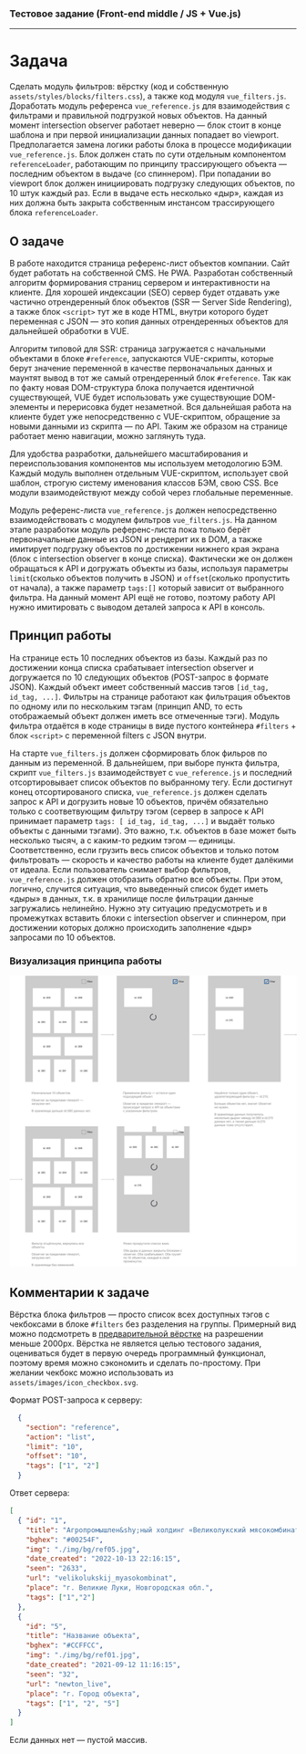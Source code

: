 ### Тестовое задание (Front-end middle / JS + Vue.js)

---

# Задача

Сделать модуль фильтров: вёрстку (код и собственную `assets/styles/blocks/filters.css`), а также код модуля `vue_filters.js`. Доработать модуль референса `vue_reference.js` для взаимодействия с фильтрами и правильной подгрузкой новых объектов. На данный момент intersection observer работает неверно — блок стоит в конце шаблона и при первой инициализации данных попадает во viewport. Предполагается замена логики работы блока в процессе модификации `vue_reference.js`. Блок должен стать по сути отдельным компонентом `referenceLoader`, работающим по принципу трассирующего объекта — последним объектом в выдаче (со спиннером). При попадании во viewport блок должен инициировать подгрузку следующих объектов, по 10 штук каждый раз. Если в выдаче есть несколько «дыр», каждая из них должна быть закрыта собственным инстансом трассирующего блока `referenceLoader`.

## О задаче

В работе находится страница референс-лист объектов компании. Сайт будет работать на собственной CMS. Не PWA. Разработан собственный алгоритм формирования страниц сервером и интерактивности на клиенте. Для хорошей индексации (SEO) сервер будет отдавать уже частично отрендеренный блок объектов (SSR — Server Side Rendering), а также блок `<script>` тут же в коде HTML, внутри которого будет переменная с JSON — это копия данных отрендеренных объектов для дальнейшей обработки в VUE.

Алгоритм типовой для SSR: страница загружается с начальными объектами в блоке `#reference`, запускаются VUE-скрипты, которые берут значение переменной в качестве первоначальных данных и маунтят вывод в тот же самый отрендеренный блок `#reference`. Так как по факту новая DOM-структура блока получается идентичной существующей, VUE будет использовать уже существующие DOM-элементы и перерисовка будет незаметной. Вся дальнейшая работа на клиенте будет уже непосредственно с VUE-скриптом, обращение за новыми данными из скрипта — по API. Таким же образом на странице работает меню навигации, можно заглянуть туда.

Для удобства разработки, дальнейшего масштабирования и переиспользования компонентов мы используем методологию БЭМ. Каждый модуль выполнен отдельным VUE-скриптом, использует свой шаблон, строгую систему именования классов БЭМ, свою CSS. Все модули взаимодействуют между собой через глобальные переменные.

Модуль референс-листа `vue_reference.js` должен непосредственно взаимодействовать с модулем фильтров `vue_filters.js`. На данном этапе разработки модуль референс-листа пока только берёт первоначальные данные из JSON и рендерит их в DOM, а также имитирует подгрузку объектов по достижении нижнего края экрана (блок с intersection observer в конце списка). Фактически же он должен обращаться к API и догружать объекты из базы, используя параметры `limit`(сколько объектов получить в JSON) и `offset`(сколько пропустить от начала), а также параметр `tags:[]` который зависит от выбранного фильтра. На данный момент API ещё не готово, поэтому работу API нужно имитировать с выводом деталей запроса к API в консоль.

## Принцип работы

На странице есть 10 последних объектов из базы. Каждый раз по достижении конца списка срабатывает intersection observer и догружается по 10 следующих объектов (POST-запрос в формате JSON). Каждый объект имеет собственный массив тэгов `[id_tag, id_tag, ...]`. Фильтры на странице работают как фильтрация объектов по одному или по нескольким тэгам (принцип AND, то есть отображаемый объект должен иметь все отмеченные тэги). Модуль фильтра отдаётся в коде страницы в виде пустого контейнера `#filters` + блок `<script>` с переменной filters c JSON внутри.

На старте `vue_filters.js` должен сформировать блок фильров по данным из переменной. В дальнейшем, при выборе пункта фильтра, скрипт `vue_filters.js` взаимодействует с `vue_reference.js` и последний отсортировывает список объектов по выбранному тегу. Если достигнут конец отсортированого списка, `vue_reference.js` должен сделать запрос к API и догрузить новые 10 объектов, причём обязательно только с соответвующим фильтру тэгом (сервер в запросе к API принимает параметр `tags: [ id_tag, id_tag, ...]` и выдаёт только объекты с данными тэгами). Это важно, т.к. объектов в базе может быть несколько тысяч, а с каким-то редким тэгом — единицы. Соответственно, если грузить весь список объектов и только потом фильтровать — скорость и качество работы на клиенте будет далёкими от идеала. Если пользователь снимает выбор фильтров, `vue_reference.js` должен отобразить обратно все объекты. При этом, логично, случится ситуация, что выведенный список будет иметь «дыры» в данных, т.к. в хранилище после фильтрации данные загружались нелинейно. Нужно эту ситуацию предусмотреть и в промежутках вставить блоки с intersection observer и спиннером, при достижении которых должно происходить заполнение «дыр» запросами по 10 объектов.

### Визуализация принципа работы

![Подпись](comix.png)

## Комментарии к задаче

Вёрстка блока фильтров — просто список всех доступных тэгов с чекбоксами в блоке `#filters` без разделения на группы. Примерный вид можно подсмотреть в [предварительной вёрстке](https://www.elitacompany.ru/preview/) на разрешении меньше 2000px. Вёрстка не является целью тестового задания, оцениваться будет в первую очередь программный функционал, поэтому время можно сэкономить и сделать по-простому. При желании чекбокс можно использовать из `assets/images/icon_checkbox.svg`.

Формат POST-запроса к серверу:
```json
  {
    "section": "reference",
    "action": "list",
    "limit": "10",
    "offset": "10",
    "tags": ["1", "2"]
  }
```

Ответ сервера:
```json
[
  { "id": "1",
    "title": "Агропромышлен&shy;ный холдинг «Великолукский мясокомбинат»",
    "bghex": "#00254F",
    "img": "./img/bg/ref05.jpg",
    "date_created": "2022-10-13 22:16:15",
    "seen": "2633",
    "url": "velikolukskij_myasokombinat",
    "place": "г. Великие Луки, Новгородская обл.",
    "tags": ["1","2"]
  },
  {
    "id": "5",
    "title": "Название объекта",
    "bghex": "#CCFFCC",
    "img": "./img/bg/ref01.jpg",
    "date_created": "2021-09-12 11:16:15",
    "seen": "32",
    "url": "newton_live",
    "place": "г. Город объекта",
    "tags": ["1", "2", "5"]
  } 
]
```
Если данных нет — пустой массив.
